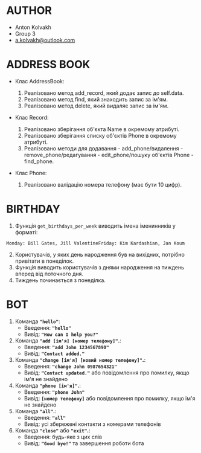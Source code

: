 
# AUTHOR
- Anton Kolvakh
- Group 3
- a.kolvakh@outlook.com


# ADDRESS BOOK

- Клас AddressBook:
    1. Реалізовано метод add_record, який додає запис до self.data.
    2. Реалізовано метод find, який знаходить запис за ім'ям.
    3. Реалізовано метод delete, який видаляє запис за ім'ям.

- Клас Record:
    1. Реалізовано зберігання об'єкта Name в окремому атрибуті.
    2. Реалізовано зберігання списку об'єктів Phone в окремому атрибуті.
    3. Реалізовано методи для додавання - add_phone/видалення - remove_phone/редагування - edit_phone/пошуку об'єктів Phone - find_phone.

- Клас Phone:
    1. Реалізовано валідацію номера телефону (має бути 10 цифр).

# BIRTHDAY
1.  Функція  `get_birthdays_per_week`  виводить імена іменинників у форматі:

```
Monday: Bill Gates, Jill ValentineFriday: Kim Kardashian, Jan Koum
```

2.  Користувачів, у яких день народження був на вихідних, потрібно привітати в понеділок.
3.  Функція виводить користувачів з днями народження на тиждень вперед від поточного дня.
4.  Тиждень починається з понеділка.

# BOT
1.  Команда  **`"hello"`**:
    -   Введення:  **`"hello"`**
    -   Вивід:  **`"How can I help you?"`**
2.  Команда  **`"add [ім'я] [номер телефону]"`.**:
    -   Введення:  **`"add John 1234567890"`**
    -   Вивід:  **`"Contact added."`**
3.  Команда  **`"change [ім'я] [новий номер телефону]"`.**:
    -   Введення:  **`"change John 0987654321"`**
    -   Вивід:  **`"Contact updated."`**  або повідомлення про помилку, якщо ім'я не знайдено
4.  Команда  **`"phone [ім'я]"`.**:
    -   Введення:  **`"phone John"`**
    -   Вивід:  **`[номер телефону]`**  або повідомлення про помилку, якщо ім'я не знайдено
5.  Команда  **`"all"`.**:
    -   Введення:  **`"all"`**
    -   Вивід: усі збережені контакти з номерами телефонів
6.  Команда  **`"close"`**  або  **`"exit"`.**:
    -   Введення: будь-яке з цих слів
    -   Вивід:  **`"Good bye!"`**  та завершення роботи бота